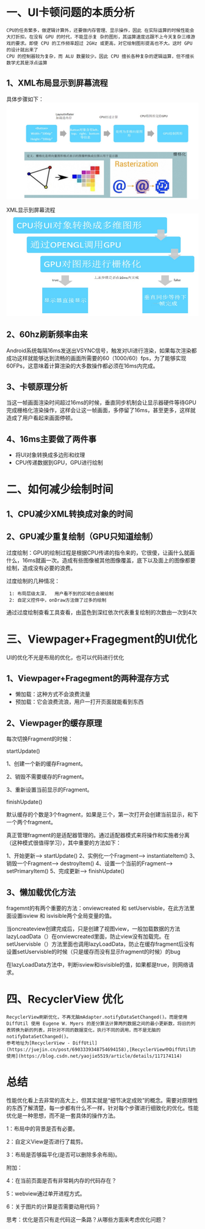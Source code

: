 # 一、UI卡顿问题的本质分析
    CPU的任务繁多，做逻辑计算外，还要做内存管理、显示操作，因此 在实际运算的时候性能会大打折扣，在没有 GPU 的时代，不能显示复 杂的图形，其运算速度远跟不上今天复杂三维游戏的要求。即使 CPU 的工作频率超过 2GHz 或更高，对它绘制图形提高也不大。这时 GPU 的设计就出来了 
    CPU 的控制器较为复杂，而 ALU 数量较少。因此 CPU 擅长各种复杂的逻辑运算，但不擅长数学尤其是浮点运算
    
## 1、XML布局显示到屏幕流程
具体步骤如下：
![xml加载步骤](https://github.com/h616016784/android_qesAndSumUp/blob/master/vippic/xml%E5%8A%A0%E8%BD%BD%E5%B8%83%E5%B1%80.jpg)

XML显示到屏幕流程
![xml布局显示到屏幕流程](https://github.com/h616016784/android_qesAndSumUp/blob/master/vippic/xml%E5%B8%83%E5%B1%80%E5%8A%A0%E8%BD%BD2.jpg)

## 2、60hz刷新频率由来
Android系统每隔16ms发送出VSYNC信号，触发对UI进行渲染，如果每次渲染都成功这样就能够达到流畅的画面所需要的60（1000/60）fps，为了能够实现60FPs，这意味着计算渲染的大多数操作都必须在16ms内完成。

## 3、卡顿原理分析
当这一帧画面渲染时间超过16ms的时候，垂直同步机制会让显示器硬件等待GPU完成栅格化渲染操作，这样会让这一帧画面，多停留了16ms，甚至更多，这样就造成了用户看起来画面停顿。

## 4、16ms主要做了两件事
- 将UI对象转换成多边形和纹理
- CPU传递数据到GPU，GPU进行绘制

# 二、如何减少绘制时间
## 1、CPU减少XML转换成对象的时间

## 2、GPU减少重复绘制（GPU只知道绘制）
   过度绘制：GPU的绘制过程是根据CPU传递的指令来的，它很傻，让画什么就画什么，16ms就画一次。造成有些图像被其他图像覆盖，底下以及面上的图像都要绘制，造成没有必要的浪费。
   
   过度绘制的几种情况：
     
     1: 布局层级太深，  用户看不到的区域也会被绘制
     2: 自定义控件中，onDraw方法做了过多的绘制
   通过过度绘制查看工具查看，由蓝色到深红依次代表重复绘制的次数由一次到4次

# 三、Viewpager+Fragegment的UI优化
UI的优化不光是布局的优化，也可以代码进行优化
## 1、Viewpager+Fragegment的两种混存方式
 - 懒加载：这种方式不会浪费流量
 - 预加载：它会浪费流浪，用户一打开页面就能看到东西
## 2、Viewpager的缓存原理
 每次切换Fragment的时候：
 
 startUpdate()
 
 1、创建一个新的缓存Fragment。
 
 2、销毁不需要缓存的Fragment。
 
 3、重新设置当前显示的Fragment。
 
 finishUpdate()
 
 默认缓存的个数是3个fragment，如果是三个，第一次打开会创建当前显示，和下一个两个fragment。
 
  真正管理fragment的是适配器管理的。通过适配器模式来将操作和实施者分离（这种模式很值得学习），其中重要的方法如下：
  
 1、开始更新-->  startUpdate()
 2、实例化一个Fragment-->  instantiateItem()
 3、销毁一个Fragment-->  destroyItem()
 4、设置一个当前的Fragment-->  setPrimaryItem()
 5、完成更新-->  finishUpdate()

## 3、懒加载优化方法
fragemnt的有两个重要的方法：onviewcreated 和 setUservisble，在此方法里面设置isview 和 isvisible两个全局变量的值。

当oncreateview创建完成后，只是创建了视图view，一般加载数据的方法lazyLoadData（）在onviewcreated里面，防止view没有加载完。在setUservisble（）方法里面也调用lazyLoadData，防止在缓存fragment后没有设置setUservisble的时候（只是缓存而没有显示fragment的时候）的bug

在lazyLoadData方法中，判断isview和isvisible的值，如果都是true，则网络请求。
# 四、RecyclerView 优化
    RecyclerView刷新优化，不再无脑mAdapter.notifyDataSetChanged()。而是使用 DiffUtil 使用 Eugene W. Myers 的差分算法计算两列数据之间的最小更新数，将旧的列表转换为新的列表，并针对不同的数据变化，执行不同的调用，而不是无脑的 notifyDataSetChanged()。
    参考地址为[RecyclerView - DiffUtil](https://juejin.cn/post/6903339348754694158),[RecyclerView中DiffUtil的使用](https://blog.csdn.net/yaojie5519/article/details/117174114)

# 总结
性能优化看上去非常的高大上，但其实就是“细节决定成败”的概念。需要对原理性的东西了解清楚，每一步都有什么不一样，针对每个步骤进行细致化的优化。性能优化是一种思想，而不是一套具体的操作方法。

1：布局中的背景是否有必要。

2：自定义View是否进行了裁剪。

3：布局是否够扁平化(是否可以删除多余布局)。

附加：

4：在当前页面是否有非常耗内存的代码存在？

5：webview通过单开进程方式。

6：关于图片的计算是否需要动用代码？

思考：优化是否只有走代码这一条路？从哪些方面来考虑优化问题？









